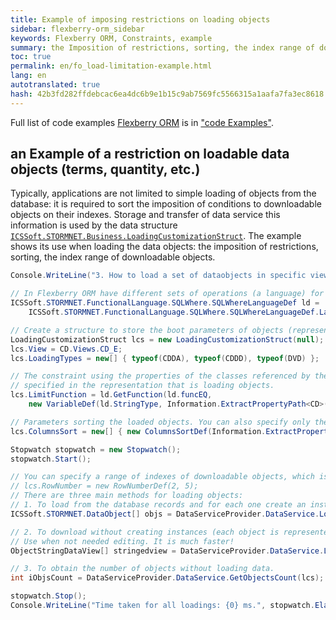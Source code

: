 ```yaml
--- 
title: Example of imposing restrictions on loading objects 
sidebar: flexberry-orm_sidebar 
keywords: Flexberry ORM, Constraints, example 
summary: the Imposition of restrictions, sorting, the index range of downloadable objects 
toc: true 
permalink: en/fo_load-limitation-example.html 
lang: en 
autotranslated: true 
hash: 42b3fd282ffdebcac6ea4dc6b9e1b15c9ab7569fc5566315a1aafa7fa3ec8618 
--- 
```


Full list of code examples [Flexberry ORM](fo_flexberry-orm.html) is in ["code Examples"](fo_code-samples.html). 

## an Example of a restriction on loadable data objects (terms, quantity, etc.) 

Typically, applications are not limited to simple loading of objects from the database: it is required to sort the imposition of conditions to downloadable objects on their indexes. 
Storage and transfer of data service this information is used by the data structure [`ICSSoft.STORMNET.Business.LoadingCustomizationStruct`](fo_loading-customization-struct.html). 
The example shows its use when loading the data objects: the imposition of restrictions, sorting, the index range of downloadable objects. 

```csharp
Console.WriteLine("3. How to load a set of dataobjects in specific view, the limitation, quantity, etc..");

// In Flexberry ORM have different sets of operations (a language) for defining constraints. The easiest SQLWhereLanguageDef. 
ICSSoft.STORMNET.FunctionalLanguage.SQLWhere.SQLWhereLanguageDef ld =
    ICSSoft.STORMNET.FunctionalLanguage.SQLWhere.SQLWhereLanguageDef.LanguageDef;

// Create a structure to store the boot parameters of objects (representation, data types, etc.). 
LoadingCustomizationStruct lcs = new LoadingCustomizationStruct(null);
lcs.View = CD.Views.CD_E;
lcs.LoadingTypes = new[] { typeof(CDDA), typeof(CDDD), typeof(DVD) };

// The constraint using the properties of the classes referenced by the class CS. Can be used those properties 
// specified in the representation that is loading objects. 
lcs.LimitFunction = ld.GetFunction(ld.funcEQ,
    new VariableDef(ld.StringType, Information.ExtractPropertyPath<CD>(c => c.Publisher.Country.Name)), "USA");

// Parameters sorting the loaded objects. You can also specify only the properties that are in view. 
lcs.ColumnsSort = new[] { new ColumnsSortDef(Information.ExtractPropertyName<CD>(c => c.Name), ICSSoft.STORMNET.Business.SortOrder.Asc) };

Stopwatch stopwatch = new Stopwatch();
stopwatch.Start();

// You can specify a range of indexes of downloadable objects, which is useful, e.g., for pagination. 
// lcs.RowNumber = new RowNumberDef(2, 5); 
// There are three main methods for loading objects: 
// 1. To load from the database records and for each one create an instance of the data object. 
ICSSoft.STORMNET.DataObject[] objs = DataServiceProvider.DataService.LoadObjects(lcs);

// 2. To download without creating instances (each object is represented as a string of property values delimited). 
// Use when not needed editing. It is much faster! 
ObjectStringDataView[] stringedview = DataServiceProvider.DataService.LoadStringedObjectView(';', lcs);

// 3. To obtain the number of objects without loading data. 
int iObjsCount = DataServiceProvider.DataService.GetObjectsCount(lcs);

stopwatch.Stop();
Console.WriteLine("Time taken for all loadings: {0} ms.", stopwatch.ElapsedMilliseconds);
``` 



